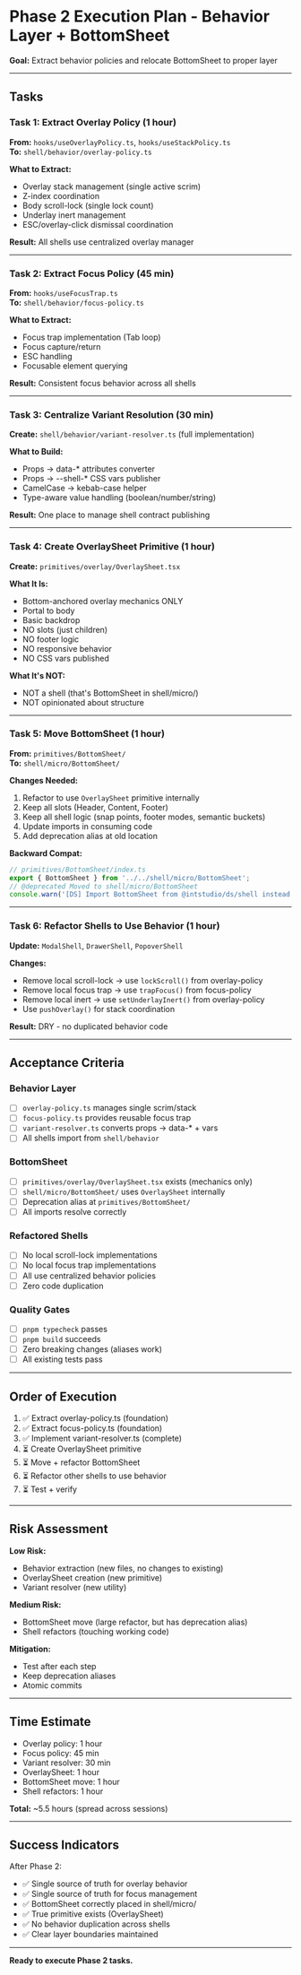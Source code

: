 # Phase 2 Execution Plan - Behavior Layer + BottomSheet

**Goal:** Extract behavior policies and relocate BottomSheet to proper layer

---

## Tasks

### Task 1: Extract Overlay Policy (1 hour)
**From:** `hooks/useOverlayPolicy.ts`, `hooks/useStackPolicy.ts`  
**To:** `shell/behavior/overlay-policy.ts`

**What to Extract:**
- Overlay stack management (single active scrim)
- Z-index coordination
- Body scroll-lock (single lock count)
- Underlay inert management
- ESC/overlay-click dismissal coordination

**Result:** All shells use centralized overlay manager

---

### Task 2: Extract Focus Policy (45 min)
**From:** `hooks/useFocusTrap.ts`  
**To:** `shell/behavior/focus-policy.ts`

**What to Extract:**
- Focus trap implementation (Tab loop)
- Focus capture/return
- ESC handling
- Focusable element querying

**Result:** Consistent focus behavior across all shells

---

### Task 3: Centralize Variant Resolution (30 min)
**Create:** `shell/behavior/variant-resolver.ts` (full implementation)

**What to Build:**
- Props → data-* attributes converter
- Props → --shell-* CSS vars publisher
- CamelCase → kebab-case helper
- Type-aware value handling (boolean/number/string)

**Result:** One place to manage shell contract publishing

---

### Task 4: Create OverlaySheet Primitive (1 hour)
**Create:** `primitives/overlay/OverlaySheet.tsx`

**What It Is:**
- Bottom-anchored overlay mechanics ONLY
- Portal to body
- Basic backdrop
- NO slots (just children)
- NO footer logic
- NO responsive behavior
- NO CSS vars published

**What It's NOT:**
- NOT a shell (that's BottomSheet in shell/micro/)
- NOT opinionated about structure

---

### Task 5: Move BottomSheet (1 hour)
**From:** `primitives/BottomSheet/`  
**To:** `shell/micro/BottomSheet/`

**Changes Needed:**
1. Refactor to use `OverlaySheet` primitive internally
2. Keep all slots (Header, Content, Footer)
3. Keep all shell logic (snap points, footer modes, semantic buckets)
4. Update imports in consuming code
5. Add deprecation alias at old location

**Backward Compat:**
```typescript
// primitives/BottomSheet/index.ts
export { BottomSheet } from '../../shell/micro/BottomSheet';
// @deprecated Moved to shell/micro/BottomSheet
console.warn('[DS] Import BottomSheet from @intstudio/ds/shell instead');
```

---

### Task 6: Refactor Shells to Use Behavior (1 hour)
**Update:** `ModalShell`, `DrawerShell`, `PopoverShell`

**Changes:**
- Remove local scroll-lock → use `lockScroll()` from overlay-policy
- Remove local focus trap → use `trapFocus()` from focus-policy
- Remove local inert → use `setUnderlayInert()` from overlay-policy
- Use `pushOverlay()` for stack coordination

**Result:** DRY - no duplicated behavior code

---

## Acceptance Criteria

### Behavior Layer
- [ ] `overlay-policy.ts` manages single scrim/stack
- [ ] `focus-policy.ts` provides reusable focus trap
- [ ] `variant-resolver.ts` converts props → data-* + vars
- [ ] All shells import from `shell/behavior`

### BottomSheet
- [ ] `primitives/overlay/OverlaySheet.tsx` exists (mechanics only)
- [ ] `shell/micro/BottomSheet/` uses `OverlaySheet` internally
- [ ] Deprecation alias at `primitives/BottomSheet/`
- [ ] All imports resolve correctly

### Refactored Shells
- [ ] No local scroll-lock implementations
- [ ] No local focus trap implementations
- [ ] All use centralized behavior policies
- [ ] Zero code duplication

### Quality Gates
- [ ] `pnpm typecheck` passes
- [ ] `pnpm build` succeeds
- [ ] Zero breaking changes (aliases work)
- [ ] All existing tests pass

---

## Order of Execution

1. ✅ Extract overlay-policy.ts (foundation)
2. ✅ Extract focus-policy.ts (foundation)
3. ✅ Implement variant-resolver.ts (complete)
4. ⏳ Create OverlaySheet primitive
5. ⏳ Move + refactor BottomSheet
6. ⏳ Refactor other shells to use behavior
7. ⏳ Test + verify

---

## Risk Assessment

**Low Risk:**
- Behavior extraction (new files, no changes to existing)
- OverlaySheet creation (new primitive)
- Variant resolver (new utility)

**Medium Risk:**
- BottomSheet move (large refactor, but has deprecation alias)
- Shell refactors (touching working code)

**Mitigation:**
- Test after each step
- Keep deprecation aliases
- Atomic commits

---

## Time Estimate

- Overlay policy: 1 hour
- Focus policy: 45 min
- Variant resolver: 30 min
- OverlaySheet: 1 hour
- BottomSheet move: 1 hour
- Shell refactors: 1 hour

**Total:** ~5.5 hours (spread across sessions)

---

## Success Indicators

After Phase 2:
- ✅ Single source of truth for overlay behavior
- ✅ Single source of truth for focus management
- ✅ BottomSheet correctly placed in shell/micro/
- ✅ True primitive exists (OverlaySheet)
- ✅ No behavior duplication across shells
- ✅ Clear layer boundaries maintained

---

**Ready to execute Phase 2 tasks.**
